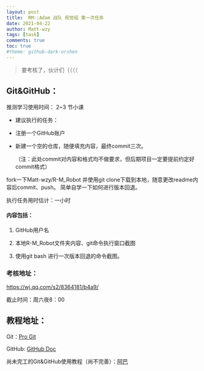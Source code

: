```yaml
---
layout: post
title:  RM::Adam 战队 视觉组 第一次任务
date: 2021-04-22
author: Matt-wzy
tags: [task]
comments: true
toc: true
#theme: github-dark-orshen
---
```


> 要考核了，伙计们（（（（

<!-- more -->


## Git&GitHub：

推测学习使用时间：
2~3 节小课

- 建议执行的任务：

- 注册一个GitHub账户

- 新建一个空的仓库，随便填充内容，最终commit三次。

  （注：此处commit对内容和格式均不做要求，但后期项目一定要提前约定好commit格式）



fork一下Matt-wzy/R-M_Robot 并使用git clone下载到本地，随意更改readme内容后commit、push。
简单自学一下如何进行版本回退。

执行任务用时估计：一小时


#### 内容包括：

1. GitHub用户名

2. 本地R-M_Robot文件夹内容、git命令执行窗口截图

3. 使用git bash 进行一次版本回退的命令截图。

### 考核地址：

<https://wj.qq.com/s2/8364181/b4a9/>

截止时间：周六夜8：00

## 教程地址：

Git：[Pro Git](https://git-scm.com/book/zh/ "out")
 
GitHub: [GitHub Doc](https://docs.github.com/cn/github/getting-started-with-github "out")

尚未完工的Git&GitHub使用教程（尚不完善）：[阿巴](https://matt-wzy.github.io/MyPage/HowToUse-GitHub-and-Git/)